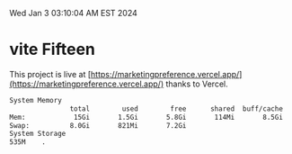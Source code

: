 Wed Jan  3 03:10:04 AM EST 2024

# vite Fifteen


This project is live at [https://marketingpreference.vercel.app/](https://marketingpreference.vercel.app/) thanks to Vercel.

```bash
System Memory
               total        used        free      shared  buff/cache   available
Mem:            15Gi       1.5Gi       5.8Gi       114Mi       8.5Gi        13Gi
Swap:          8.0Gi       821Mi       7.2Gi
System Storage
535M	.
```
```bash
